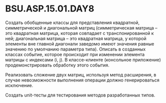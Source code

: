 # BSU.ASP.15.01.DAY8
Создать обобщенные классы для представления квадратной, симметрической и диагональной матриц (симметрическая матрица – это квадратная матрица, которая совпадает с транспонированной к ней; диагональная матрица – это квадратная матрица, у которой элементы вне главной диагонали заведомо имеют значения равные значению по умолчанию параметра типа).
Описать в созданных классах событие, которое происходит при изменении элемента матрицы с индексами (i, j). В классе-клиенте (консольное приложение) продемонстрировать обработку этого события. 

Реализовать сложение двух матриц, используя метод расширения, в случае невозможности выполнения операции должно генерироваться исключение.

Создать unit-тесты для тестирования методов разработанных типов.

